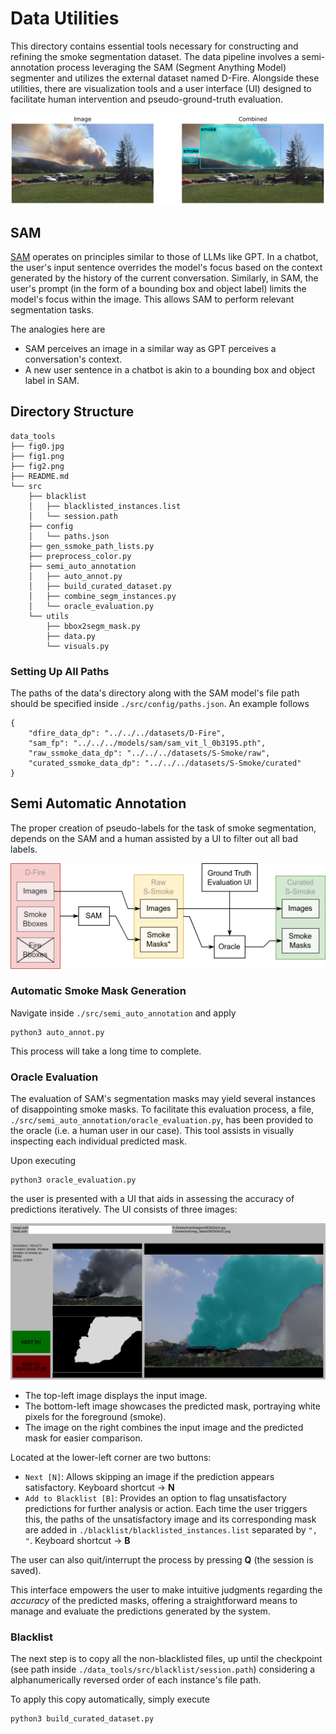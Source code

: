 # Data Utilities

This directory contains essential tools necessary for constructing and refining the smoke segmentation dataset. The data pipeline involves a semi-annotation process leveraging the SAM (Segment Anything Model) segmenter and utilizes the external dataset named D-Fire. Alongside these utilities, there are visualization tools and a user interface (UI) designed to facilitate human intervention and pseudo-ground-truth evaluation.

![](./fig0.jpg)

## SAM

[SAM](https://github.com/facebookresearch/segment-anything) operates on principles similar to those of LLMs like GPT. In a chatbot, the user's input sentence overrides the model's focus based on the context generated by the history of the current conversation. Similarly, in SAM, the user's prompt (in the form of a bounding box and object label) limits the model's focus within the image. This allows SAM to perform relevant segmentation tasks.

The analogies here are
- SAM perceives an image in a similar way as GPT perceives a conversation's context.
- A new user sentence in a chatbot is akin to a bounding box and object label in SAM.

## Directory Structure

```
data_tools
├── fig0.jpg
├── fig1.png
├── fig2.png
├── README.md
└── src
    ├── blacklist
    │   ├── blacklisted_instances.list
    │   └── session.path
    ├── config
    │   └── paths.json
    ├── gen_ssmoke_path_lists.py
    ├── preprocess_color.py
    ├── semi_auto_annotation
    │   ├── auto_annot.py
    │   ├── build_curated_dataset.py
    │   ├── combine_segm_instances.py
    │   └── oracle_evaluation.py
    └── utils
        ├── bbox2segm_mask.py
        ├── data.py
        └── visuals.py
```

### Setting Up All Paths

The paths of the data's directory along with the SAM model's file path should be specified inside `./src/config/paths.json`. An example follows
```
{
    "dfire_data_dp": "../../../datasets/D-Fire",
    "sam_fp": "../../../models/sam/sam_vit_l_0b3195.pth",
    "raw_ssmoke_data_dp": "../../../datasets/S-Smoke/raw",
    "curated_ssmoke_data_dp": "../../../datasets/S-Smoke/curated"
}
```

## Semi Automatic Annotation

The proper creation of pseudo-labels for the task of smoke segmentation, depends on the SAM and a human assisted by a UI to filter out all bad labels.

![](./fig2.png)

### Automatic Smoke Mask Generation

Navigate inside `./src/semi_auto_annotation` and apply
```
python3 auto_annot.py
```
This process will take a long time to complete.

### Oracle Evaluation

The evaluation of SAM's segmentation masks may yield several instances of disappointing smoke masks. To facilitate this evaluation process, a file, `./src/semi_auto_annotation/oracle_evaluation.py`, has been provided to the oracle (i.e. a human user in our case). This tool assists in visually inspecting each individual predicted mask.

Upon executing
```
python3 oracle_evaluation.py
```
the user is presented with a UI that aids in assessing the accuracy of predictions iteratively. The UI consists of three images:

![](./fig1.png)

- The top-left image displays the input image.
- The bottom-left image showcases the predicted mask, portraying white pixels for the foreground (smoke).
- The image on the right combines the input image and the predicted mask for easier comparison.

Located at the lower-left corner are two buttons:

- `Next [N]`: Allows skipping an image if the prediction appears satisfactory. Keyboard shortcut -> **N**
- `Add to Blacklist [B]`: Provides an option to flag unsatisfactory predictions for further analysis or action. Each time the user triggers this, the paths of the unsatisfactory image and its corresponding mask are added in `./blacklist/blacklisted_instances.list` separated by `", "`. Keyboard shortcut -> **B**

The user can also quit/interrupt the process by pressing **Q** (the session is saved).

This interface empowers the user to make intuitive judgments regarding the *accuracy* of the predicted masks, offering a straightforward means to manage and evaluate the predictions generated by the system.

### Blacklist

The next step is to copy all the non-blacklisted files, up until the checkpoint (see path inside `./data_tools/src/blacklist/session.path`) considering a alphanumerically reversed order of each instance's file path.

To apply this copy automatically, simply execute
```
python3 build_curated_dataset.py
```





